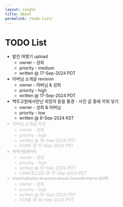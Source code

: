 ```yaml
---
layout: single
title: About
permalink: /todo-list/
---
```


<head>
	<link rel="stylesheet" href="/resource/styles.css">
</head>

<h1 id="todo-list">TODO List</h1>

<ul>
<li>
	발칸 여행기 upload
	<ul>
	<li>
		owner - 성희
	</li>
	<li>
		priority - medium
	</li>
	<li>
		written @ 17-Sep-2024 PDT
	</li>
	</ul>
</li>

<li>
	아버님 소개글 revision
	<ul>
	<li>
		owner - 아버님 &amp; 성희
	</li>
	<li>
		priority - high
	</li>
	<li>
		written @ 17-Sep-2024 PDT
	</li>
	</ul>
</li>

<li>
	백두고원에서만난 희망의 돋을 풍경 - 사진 글 중에 끼워 넣기
	<ul>
	<li>
		owner - 성희 &amp; 아버님
	</li>
	<li>
		priority - low
	</li>
	<li>
		written @ 8-Sep-2024 KST
	</li>
	</ul>
</li>

<font color="#bbb">
<li>
	아버님 소개글 작성
	<ul>
	<li>
		owner - 성희
	</li>
	<li>
		priority - high
	</li>
	<li>
		written @ 16-Sep-2024 PDT
	</li>
	<li>
		DONE @ 17-Sep-2024 PDT
	</li>
	</ul>
</li>
</font>

<font color="#bbb">
<li>
	<s>이력 업데이트</s>
	<ul>
	<li>
		owner - 성희
	</li>
	<li>
		priority - high
	</li>
	<li>
		written @ 10-Sep-2024 PDT
	</li>
	<li>
		CANCELLED @ 17-Sep-2024 PDT
	</li>
	</ul>
</li>
</font>

<font color="#bbb">
<li>
	<s>insert photos to posts about Canada trip in 2018</s>
	<ul>
	<li>
		owner - 성희
	</li>
	<li>
		priority - high
	</li>
	<li>
		written @ 10-Sep-2024 PDT
	</li>
	<li>
		DONE @ 10-Sep-2024 PDT
	</li>
	</ul>
</li>
</font>
</ul>
